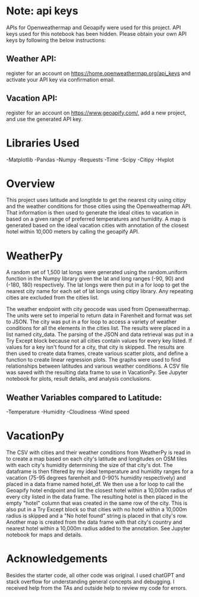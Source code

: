 # Note: api keys #
APIs for Openweathermap and Geoapify were used for this project. API keys used for this notebook has been hidden. Please obtain your own API keys by following the below instructions:
## Weather API: ##
register for an account on https://home.openweathermap.org/api_keys and activate your API key via confirmation email.
## Vacation API: ##
register for an account on https://www.geoapify.com/, add a new project, and use the generated API key.

# Libraries Used #
-Matplotlib
-Pandas
-Numpy
-Requests
-Time
-Scipy
-Citipy
-Hvplot

# Overview #
This project uses latitude and longtitde to get the nearest city using citipy and the weather conditions for those cities using the Openweathermap API. That information is then used to generate the ideal cities to vacation in based on a given range of preferred temperatures and humidity. A map is generated based on the ideal vacation cities with annotation of the closest hotel within 10,000 meters by calling the geoapify API.

# WeatherPy #
A random set of 1,500 lat longs were generated using the random.uniform function in the Numpy library given the lat and long ranges (-90, 90) and (-180, 180) respectively. The lat longs were then put in a for loop to get the nearest city name for each set of lat longs using citipy library. Any repeating cities are excluded from the cities list.

The weather endpoint with city geocode was used from Openweathermap. The units were set to imperial to return data in Farenheit and format was set to JSON. The city was put in a for loop to access a variety of weather conditions for all the elements in the cities list. The results were placed in a list named city_data. The parsing of the JSON and data retrieval was put in a Try Except block because not all cities contain values for every key listed. If values for a key isn't found for a city, that city is skipped. The results are then used to create data frames, create various scatter plots, and define a function to create linear regression plots. The graphs were used to find relationships between latitudes and various weather conditions. A CSV file was saved with the resulting data frame to use in VacationPy. See Jupyter notebook for plots, result details, and analysis conclusions. 

## Weather Variables compared to Latitude: ##
-Temperature
-Humidity
-Cloudiness
-Wind speed

# VacationPy #
The CSV with cities and their weather conditions from WeatherPy is read in to create a map based on each city's latitude and longitudes on OSM tiles with each city's humidity determining the size of that city's dot. The dataframe is then filtered by my ideal temperature and humidity ranges for a vacation (75-95 degrees farenheit and 0-90% humidity respectively) and placed in a data frame named hotel_df. We then use a for loop to call the Geoapify hotel endpoint and list the closest hotel within a 10,000m radius of every city listed in the data frame. The resulting hotel is then placed in the empty "hotel" column that was created in the same row of the city. This is also put in a Try Except block so that cities with no hotel within a 10,000m radius is skipped and a "No hotel found" string is placed in that city's row. Another map is created from the data frame with that city's country and nearest hotel within a 10,000m radius added to the annotation. See Jupyter notebook for maps and details.

# Acknowledgements #
Besides the starter code, all other code was original. I used chatGPT and stack overflow for understanding general concepts and debugging. I received help from the TAs and outside help to review my code for errors. 
